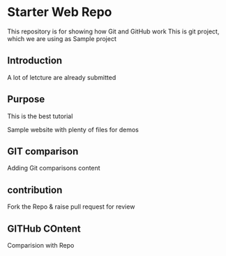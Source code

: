 # Starter Web Repo

This repository is for showing how Git and GitHub work
This is git project, which we are using as Sample project

## Introduction
A lot of letcture are already submitted

## Purpose
This is the best tutorial

Sample website with plenty of files for demos

## GIT comparison
Adding Git comparisons content

## contribution
Fork the Repo & raise pull request for review

## GITHub COntent
Comparision with Repo